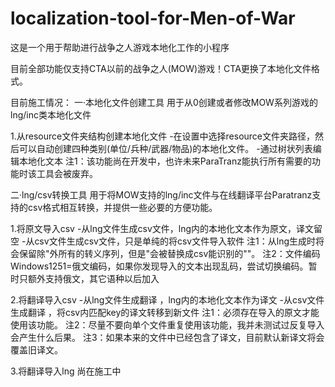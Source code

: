 # localization-tool-for-Men-of-War
这是一个用于帮助进行战争之人游戏本地化工作的小程序

目前全部功能仅支持CTA以前的战争之人(MOW)游戏！CTA更换了本地化文件格式。

目前施工情况：
一·本地化文件创建工具
用于从0创建或者修改MOW系列游戏的lng/inc类本地化文件

 1.从resource文件夹结构创建本地化文件
    -在设置中选择resource文件夹路径，然后可以自动创建四种类别(单位/兵种/武器/物品)的本地化文件。
    -通过树状列表编辑本地化文本
    注1：该功能尚在开发中，也许未来ParaTranz能执行所有需要的功能时该工具会被废弃。
    
二·lng/csv转换工具
用于将MOW支持的lng/inc文件与在线翻译平台Paratranz支持的csv格式相互转换，并提供一些必要的方便功能。

 1.将原文导入csv
    -从lng文件生成csv文件，lng内的本地化文本作为原文，译文留空
    -从csv文件生成csv文件，只是单纯的将csv文件导入软件
    注1：从lng生成时将会保留除\"外所有的转义序列，但是\"会被替换成csv能识别的""。
    注2：文件编码Windows1251=俄文编码，如果你发现导入的文本出现乱码，尝试切换编码。暂时只额外支持俄文，其它语种以后加入
    
 2.将翻译导入csv
    -从lng文件生成翻译   ，lng内的本地化文本作为译文
    -从csv文件生成翻译   ，将csv内匹配key的译文转移到新文件
    注1：必须存在导入的原文才能使用该功能。
    注2：尽量不要向单个文件重复使用该功能，我并未测试过反复导入会产生什么后果。
    注3：如果本来的文件中已经包含了译文，目前默认新译文将会覆盖旧译文。
    
 3.将翻译导入lng
    尚在施工中
